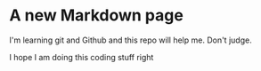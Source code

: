 # A new Markdown page

I'm learning git and Github and this repo will help me. Don't judge.

I hope I am doing this coding stuff right
